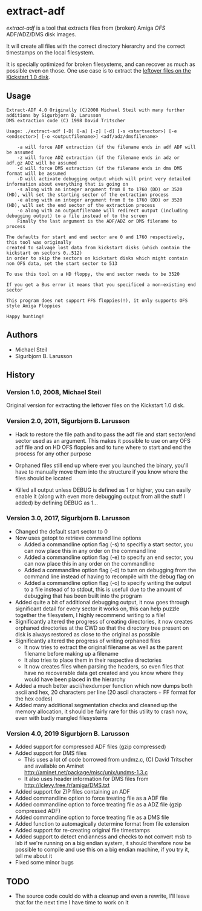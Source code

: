 # extract-adf

*extract-adf* is a tool that extracts files from (broken) Amiga _OFS_ ADF/ADZ/DMS disk images.

It will create all files with the correct directory hierarchy and the correct timestamps on the local filesystem.

It is specially optimized for broken filesystems, and can recover as much as possible even on those. One use case is to extract the [leftover files on the Kickstart 1.0 disk](http://www.pagetable.com/?p=34).

## Usage

	Extract-ADF 4.0 Originally (C)2008 Michael Steil with many further additions by Sigurbjorn B. Larusson
	DMS extraction code (C) 1998 David Tritscher
	
	Usage: ./extract-adf [-D] [-a] [-z] [-d] [-s <startsector>] [-e <endsector>] [-o <outputfilename>] <adf/adz/dmsfilename>
	
		-a will force ADF extraction (if the filename ends in adf ADF will be assumed
		-z will force ADZ extraction (if the filename ends in adz or adf.gz ADZ will be assumed
		-d will force DMS extraction (if the filename ends in dms DMS format will be assumed
		-D will activate debugging output which will print very detailed information about everything that is going on
		-s along with an integer argument from 0 to 1760 (DD) or 3520 (HD), will set the starting sector of the extraction process
		-e along with an integer argument from 0 to 1760 (DD) or 3520 (HD), will set the end sector of the extraction process
		-o along with an outputfilename will redirect output (including debugging output) to a file instead of to the screen
		Finally the last argument is the ADF/ADZ or DMS filename to process
	
	The defaults for start and end sector are 0 and 1760 respectively, this tool was originally
	created to salvage lost data from kickstart disks (which contain the kickstart on sectors 0..512)
	in order to skip the sectors on kickstart disks which might contain non OFS data, set the start sector to 513
	
	To use this tool on a HD floppy, the end sector needs to be 3520
	
	If you get a Bus error it means that you specificed a non-existing end sector
	
	This program does not support FFS floppies(!), it only supports OFS style Amiga Floppies
	
	Happy hunting!


## Authors

* Michael Steil
* Sigurbjorn B. Larusson

## History

### Version 1.0, 2008, Michael Steil

Original version for extracting the leftover files on the Kickstart 1.0 disk.

### Version 2.0, 2011, Sigurbjorn B. Larusson

* Hack to restore the file path and to pass the adf file and start sector/end sector used as an argument. This makes it possible to use on any OFS adf file and on HD OFS floppies and to tune where to start and end the process for any other purpose

* Orphaned files still end up where ever you launched the binary, you'll have to manually move them into the structure if you know where the files should be located
 
* Killed all output unless DEBUG is defined as 1 or higher, you can easily enable it (along with even more debugging output from all the stuff I added) by defining DEBUG as 1...

### Version 3.0, 2017, Sigurbjorn B. Larusson

* Changed the default start sector to 0
* Now uses getopt to retrieve command line options
	* Added a commandline option flag (-s) to specifiy a start sector, you can now place this in any order on the command line
	* Added a commandline option flag (-e) to specify an end sector, you can now place this in any order on the commandline
	* Added a commandline option flag (-d) to turn on debugging from the command line instead of having to recompile with the debug flag on
	* Added a commandline option flag (-o) to specify writing the output to a file instead of to stdout, this is usefull due to the amount of debugging that has been built into the program
* Added quite a bit of additional debugging output, it now goes through significant detail for every sector it works on, this can help puzzle together the filesystem, I highly recommend writing to a file!
* Significantly altered the progress of creating directories, it now creates orphaned directories at the CWD so that the directory tree present on disk is always restored as close to the original as possible
* Significantly altered the progress of writing orphaned files
	* It now tries to extract the original filename as well as the parent filename before making up a filename
	* It also tries to place them in their respective directories
	* It now creates files when parsing the headers, so even files that have no recoverable data get created and you know where they would have been placed in the hierarchy
* Added a much better ascii/hexdumper function which now dumps both ascii and hex, 20 characters per line (20 ascii characters + FF format for the hex codes)
* Added many additional segmentation checks and cleaned up the memory allocation, it should be fairly rare for this utility to crash now, even with badly mangled filesystems

### Version 4.0, 2019 Sigurbjorn B. Larusson

* Added support for compressed ADF files (gzip compressed)
* Added support for DMS files
	*    This uses a lot of code borrowed from undmz.c, (C) David Tritscher and available on Aminet http://aminet.net/package/misc/unix/undms-1.3.c
	*    It also uses header information for DMS files from http://lclevy.free.fr/amiga/DMS.txt
* Added support for ZIP files containing an ADF
* Added commandline option to force treating file as a ADF file
* Added commandline option to force treating file as a ADZ file (gzip compressed ADF)
* Added commandline option to force treating file as a DMS file
* Added function to automagically determine format from file extension
* Added support for re-creating original file timestamps
* Added support to detect endianness and checks to not convert msb to lsb if we're running on a big endian system, it should therefore now be possible to compile and use this on a big endian machine, if you try it, tell me about it
* Fixed some minor bugs

## TODO
* The source code could do with a cleanup and even a rewrite, I'll leave that for the next time I have time to work on it
